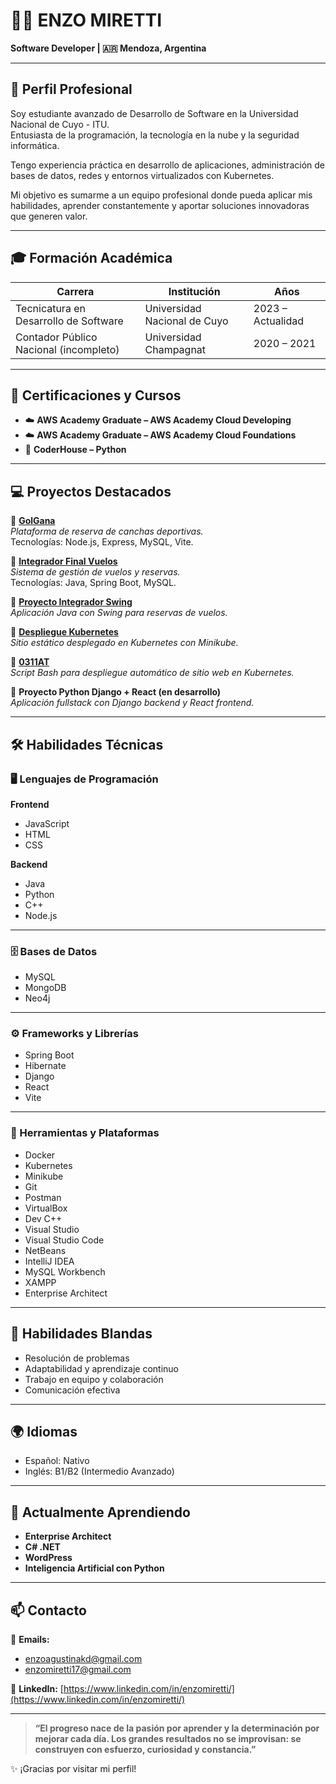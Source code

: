 # 👨‍💻 ENZO MIRETTI

**Software Developer | 🇦🇷 Mendoza, Argentina**

---

## 🚀 Perfil Profesional

Soy estudiante avanzado de Desarrollo de Software en la Universidad Nacional de Cuyo - ITU.  
Entusiasta de la programación, la tecnología en la nube y la seguridad informática.  

Tengo experiencia práctica en desarrollo de aplicaciones, administración de bases de datos, redes y entornos virtualizados con Kubernetes.  

Mi objetivo es sumarme a un equipo profesional donde pueda aplicar mis habilidades, aprender constantemente y aportar soluciones innovadoras que generen valor.

---

## 🎓 Formación Académica

| Carrera                                               | Institución                               | Años                  |
|-------------------------------------------------------|-------------------------------------------|-----------------------|
| Tecnicatura en Desarrollo de Software                | Universidad Nacional de Cuyo              | 2023 – Actualidad     |
| Contador Público Nacional (incompleto)               | Universidad Champagnat                    | 2020 – 2021           |

---

## 📜 Certificaciones y Cursos

- ☁️ **AWS Academy Graduate – AWS Academy Cloud Developing**
- ☁️ **AWS Academy Graduate – AWS Academy Cloud Foundations**
- 🐍 **CoderHouse – Python**

---

## 💻 Proyectos Destacados

🔹 **[GolGana](https://github.com/enzomiretti/GolGana)**  
_Plataforma de reserva de canchas deportivas._  
Tecnologías: Node.js, Express, MySQL, Vite.

🔹 **[Integrador Final Vuelos](https://github.com/enzomiretti/IntegradorFinalVuelos_MirettiEnzo)**  
_Sistema de gestión de vuelos y reservas._  
Tecnologías: Java, Spring Boot, MySQL.

🔹 **[Proyecto Integrador Swing](https://github.com/enzomiretti/ProyectoIntegradorSwing)**  
_Aplicación Java con Swing para reservas de vuelos._

🔹 **[Despliegue Kubernetes](https://github.com/enzomiretti/K8S_Cloud_Computing)**  
_Sitio estático desplegado en Kubernetes con Minikube._

🔹 **[0311AT](https://github.com/enzomiretti/0311AT)**  
_Script Bash para despliegue automático de sitio web en Kubernetes._

🔹 **Proyecto Python Django + React (en desarrollo)**  
_Aplicación fullstack con Django backend y React frontend._

---

## 🛠️ Habilidades Técnicas

### 🖥️ Lenguajes de Programación

**Frontend**
- JavaScript
- HTML
- CSS

**Backend**
- Java
- Python
- C++
- Node.js

---

### 🗄️ Bases de Datos
- MySQL
- MongoDB
- Neo4j

---

### ⚙️ Frameworks y Librerías
- Spring Boot
- Hibernate
- Django
- React
- Vite

---

### 🧰 Herramientas y Plataformas
- Docker
- Kubernetes
- Minikube
- Git
- Postman
- VirtualBox
- Dev C++
- Visual Studio
- Visual Studio Code
- NetBeans
- IntelliJ IDEA
- MySQL Workbench
- XAMPP
- Enterprise Architect

---

## 🧠 Habilidades Blandas
- Resolución de problemas
- Adaptabilidad y aprendizaje continuo
- Trabajo en equipo y colaboración
- Comunicación efectiva

---

## 🌍 Idiomas
- Español: Nativo
- Inglés: B1/B2 (Intermedio Avanzado)

---

## 🌱 Actualmente Aprendiendo
- **Enterprise Architect**
- **C# .NET**
- **WordPress**
- **Inteligencia Artificial con Python**

---

## 📫 Contacto

📧 **Emails:**
- enzoagustinakd@gmail.com
- enzomiretti17@gmail.com

💼 **LinkedIn:**
[https://www.linkedin.com/in/enzomiretti/](https://www.linkedin.com/in/enzomiretti/)

---

> **“El progreso nace de la pasión por aprender y la determinación por mejorar cada día. Los grandes resultados no se improvisan: se construyen con esfuerzo, curiosidad y constancia.”**

✨ ¡Gracias por visitar mi perfil!
